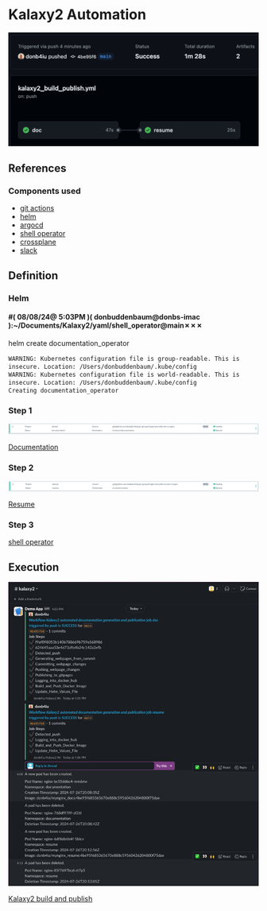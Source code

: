 # Kalaxy2 Automation

![alt text](image.png)

## References

### Components used
- [git actions](../automation/github/actions.md)
- [helm](../automation/helm/helm.md)
- [argocd](../cicd/argocd.md)
- [shell operator](../operations/shell_operator.md)
- [crossplane](../operations/crossplane.md)
- [slack](../automation/slack/slack.md)

## Definition

### Helm

#### #( 08/08/24@ 5:03PM )( donbuddenbaum@donbs-imac ):~/Documents/Kalaxy2/yaml/shell_operator@main✗✗✗
   helm create documentation_operator

```
WARNING: Kubernetes configuration file is group-readable. This is insecure. Location: /Users/donbuddenbaum/.kube/config
WARNING: Kubernetes configuration file is world-readable. This is insecure. Location: /Users/donbuddenbaum/.kube/config
Creating documentation_operator
```

### Step 1

![alt text](image-1.png)

[Documentation](../websites_generation/dauxio_kalaxy2.md)

### Step 2

![alt text](image-2.png)

[Resume](../websites_generation/resume.md)

### Step 3

[shell operator](../operations/shell_operator.md)

## Execution

![alt text](image-3.png)

[Kalaxy2 build and publish](https://github.com/donb4iu/Kalaxy2/actions)
